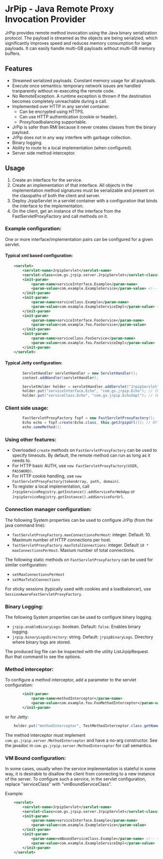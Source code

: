 # JrPip - Java Remote Proxy Invocation Provider

JrPip provides remote method invocation using the Java binary serialization protocol. 
The payload is streamed as the objects are being serialzied, which significantly improves
speed and reduces memory consumption for large payloads. It can easily handle multi-GB 
payloads without multi-GB memory buffers.

## Features
* Streamed serialized payloads. Constant memory usage for all payloads.
* Execute once semantics: temporary network issues are handled tranparently without re-executing the remote code.
* No RemoteException. A runtime exception is thrown if the destination becomes completely unreachable during a call.
* Implemented over HTTP in any servlet container.
	* Can be encrypted using HTTPS.
	* Can use HTTP authentication (cookie or header).
	* Proxy/loadbalancing supportable.
* JrPip is safer than RMI because it never creates classes from the binary payload.
* JrPip does not in any way interfere with garbage collection.
* Binary logging.
* Ability to route to a local implementation (when configured).
* Server side method interceptor.

## Usage
1. Create an interface for the service.
2. Create an implementation of that interface. All objects in the implementation method signatures must be serializable and present
on the classpaths of both the client and server.
3. Deploy JrpipServlet in a servlet container with a configuration that binds the interface to the implementation.
4. On the client, get an instance of the interface from the FastServletProxyFactory and call methods on it.

### Example configuration:
One or more interface/implementation pairs can be configured for a given servlet.

#### Typical xml based configuration:
```xml
    <servlet>
        <servlet-name>JrpipServlet</servlet-name>
        <servlet-class>com.gs.jrpip.server.JrpipServlet</servlet-class>
        <init-param>
            <param-name>serviceInterface.Example</param-name>
            <param-value>com.example.ExampleService</param-value> <!-- this is the interface -->
        </init-param>
        <init-param>
            <param-name>serviceClass.Example</param-name>
            <param-value>com.example.ExampleServiceImpl</param-value> <!-- this is the implementation -->
        </init-param>
        <init-param>
            <param-name>serviceInterface.FooService</param-name>
            <param-value>com.example.foo.FooService</param-value>
        </init-param>
        <init-param>
            <param-name>serviceClass.FooService</param-name>
            <param-value>com.example.foo.FooServiceImpl</param-value>
        </init-param>
    </servlet>
```

#### Typical Jetty configuration:
```java
        ServletHandler servletHandler = new ServletHandler();
        context.addHandler(servletHandler);

        ServletHolder holder = servletHandler.addServlet("JrpipServlet", "/JrpipServlet", "com.gs.jrpip.server.JrpipServlet");
        holder.put("serviceInterface.Echo", "com.gs.jrpip.Echo"); // this is the interface
        holder.put("serviceClass.Echo", "com.gs.jrpip.EchoImpl"); // this is the implementation
```

### Client side usage:
```java
        FastServletProxyFactory fspf = new FastServletProxyFactory();
        Echo echo = fspf.create(Echo.class, this.getJrpipUrl()); // HTTP url, e.g. http://example.com:8080/JrpipServlet
        echo.someMethod();
```
### Using other features:
* Overloaded `create` methods on `FastServletProxyFactory` can be used to specify timeouts. By default, the remote
method can run as long as it needs to.
* For HTTP basic AUTH, use `new FastServletProxyFactory(USER, PASSWORD)`.
* For HTTP cookie handling, use `new FastServletProxyFactory(tokenArray, path, domain)`.
* To register a local implementation, call `JrpipServiceRegistry.getInstance().addServiceForWebApp` or 
`JrpipServiceRegistry.getInstance().addServiceForUrl`. 

### Connection manager configuration:
The following System properties can be used to configure JrPip (from the java command line):

* `fastServletProxyFactory.maxConnectionsPerHost`: integer. Default: 10. Maximum number of HTTP connections per host.
* `fastServletProxyFactory.maxTotalConnections`: integer. Default `10 * maxConnectionsPerHost`. Maxium number of total connections.

The following static methods on `FastServletProxyFactory` can be used for similar configuration:
* `setMaxConnectionsPerHost`
* `setMaxTotalConnections`

For sticky sessions (typically used with cookies and a loadbalancer), use `SessionAwareFastServletProxyFactory`.

### Binary Logging:
The following System properties can be used to configure binary logging.

* `jrpip.enableBinaryLogs`: boolean. Default: `false`. Enables binary logging.
* `jrpip.binaryLogsDirectory`: string. Default: `jrpipBinaryLogs`. Directory where binary logs are stored.

The produced log file can be inspected with the utility ListJrpipRequest. Run that command to see the options.

### Method interceptor:
To configure a method interceptor, add a parameter to the servlet configuration:
```xml
        <init-param>
            <param-name>methodInterceptor</param-name>
            <param-value>com.example.foo.FooMethodInterceptor</param-value>
        </init-param>
```
or for Jetty:
```java
	holder.put("methodInterceptor", TestMethodInterceptor.class.getName())
```

The method interceptor must implement `com.gs.jrpip.server.MethodInterceptor` and have a no-arg constructor.
See the javadoc in `com.gs.jrpip.server.MethodInterceptor` for call semantics.

### VM Bound configuration:
In some cases, usually when the service implementation is stateful in some way, it is desirable to 
disallow the client from connecting to a new instance of the server. To configure such a service, 
in the servlet configuration, replace "serviceClass" with "vmBoundServiceClass". 

Example:
```xml
    <servlet>
        <servlet-name>JrpipServlet</servlet-name>
        <servlet-class>com.gs.jrpip.server.JrpipServlet</servlet-class>
        <init-param>
            <param-name>serviceInterface.Example</param-name>
            <param-value>com.example.ExampleService</param-value>
        </init-param>
        <init-param>
            <param-name>vmBoundServiceClass.Example</param-name> <!-- this implementation is VM bound -->
            <param-value>com.example.ExampleServiceImpl</param-value>
        </init-param>
    </servlet>
```
